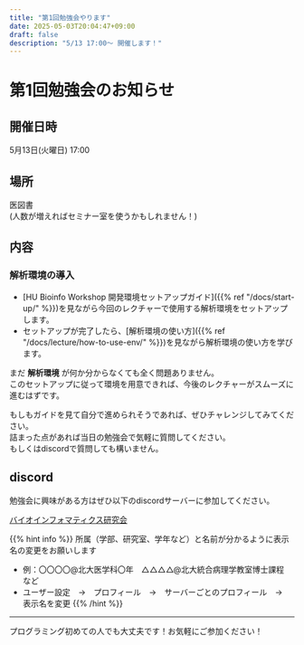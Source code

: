 ```yaml
---
title: "第1回勉強会やります"
date: 2025-05-03T20:04:47+09:00
draft: false
description: "5/13 17:00～ 開催します！"
---
```

# 第1回勉強会のお知らせ
## 開催日時
5月13日(火曜日) 17:00

## 場所
医図書  
(人数が増えればセミナー室を使うかもしれません！)

## 内容
### 解析環境の導入
- [HU Bioinfo Workshop 開発環境セットアップガイド]({{% ref "/docs/start-up/" %}})を見ながら今回のレクチャーで使用する解析環境をセットアップします。
- セットアップが完了したら、[解析環境の使い方]({{% ref "/docs/lecture/how-to-use-env/" %}})を見ながら解析環境の使い方を学びます。

まだ **解析環境** が何か分からなくても全く問題ありません。  
このセットアップに従って環境を用意できれば、今後のレクチャーがスムーズに進むはずです。  

もしもガイドを見て自分で進められそうであれば、ぜひチャレンジしてみてください。  
詰まった点があれば当日の勉強会で気軽に質問してください。  
もしくはdiscordで質問しても構いません。

## discord
勉強会に興味がある方はぜひ以下のdiscordサーバーに参加してください。  

[バイオインフォマティクス研究会](https://discord.gg/8Qr7qGGM) 

{{% hint info %}}
所属（学部、研究室、学年など）と名前が分かるように表示名の変更をお願いします
- 例：〇〇〇〇@北大医学科〇年　△△△△@北大統合病理学教室博士課程　など
- ユーザー設定　→　プロフィール　→　サーバーごとのプロフィール　→　表示名を変更
{{% /hint %}}


 



---
プログラミング初めての人でも大丈夫です！お気軽にご参加ください！